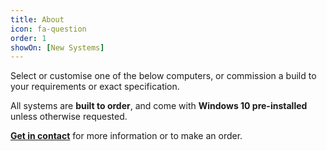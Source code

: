 ```yaml
---
title: About
icon: fa-question
order: 1
showOn: [New Systems]
---
```


Select or customise one of the below computers, or commission a build to your requirements or exact specification.


All systems are **built to order**, and come with **Windows 10 pre-installed** unless otherwise requested.

[**Get in contact**](#contact) for more information or to make an order.